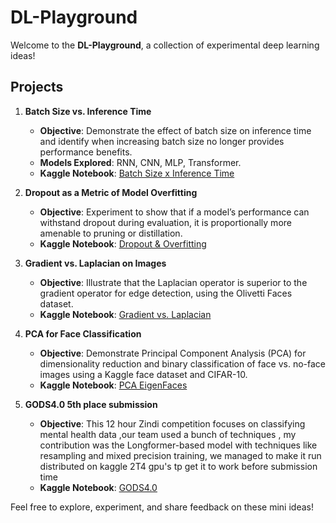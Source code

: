 # DL-Playground

Welcome to the **DL-Playground**, a collection of experimental deep learning ideas!

## Projects

1. **Batch Size vs. Inference Time**
   - **Objective**: Demonstrate the effect of batch size on inference time and identify when increasing batch size no longer provides performance benefits.
   - **Models Explored**: RNN, CNN, MLP, Transformer.
   - **Kaggle Notebook**: [Batch Size x Inference Time](https://www.kaggle.com/code/musclnbrains/batch-size-x-inference-time)

2. **Dropout as a Metric of Model Overfitting**
   - **Objective**: Experiment to show that if a model’s performance can withstand dropout during evaluation, it is proportionally more amenable to pruning or distillation.
   - **Kaggle Notebook**: [Dropout & Overfitting](https://www.kaggle.com/code/musclnbrains/dropout-as-a-way-to-measure-model-overfitting)

3. **Gradient vs. Laplacian on Images**
   - **Objective**: Illustrate that the Laplacian operator is superior to the gradient operator for edge detection, using the Olivetti Faces dataset.
   - **Kaggle Notebook**: [Gradient vs. Laplacian](https://www.kaggle.com/code/musclnbrains/gradient-vs-laplacien-on-image)
4. **PCA for Face Classification**  
   - **Objective**: Demonstrate Principal Component Analysis (PCA) for dimensionality reduction and binary classification of face vs. no-face images using a Kaggle face dataset and CIFAR-10.  
   - **Kaggle Notebook**: [PCA EigenFaces](https://www.kaggle.com/code/musclnbrains/pca-eigenfaces)
5. **GODS4.0 5th place submission**
   - **Objective**: This 12 hour Zindi competition focuses on classifying mental health data ,our team used  a bunch of techniques , my contribution was the Longformer-based model with techniques like resampling and mixed precision training, we managed to make it run distributed on kaggle 2T4 gpu's tp get it to work before submission time
   - **Kaggle Notebook**: [GODS4.0](https://www.kaggle.com/code/musclnbrains/gods4-0)

Feel free to explore, experiment, and share feedback on these mini ideas!
